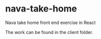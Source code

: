 # nava-take-home
Nava take home front end exercise in React

The work can be found in the client folder.
